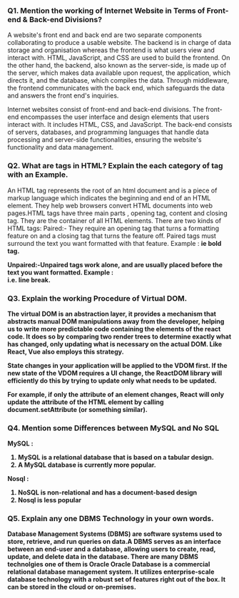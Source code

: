 <h3>Q1. Mention the working of Internet Website in Terms of Front-end & Back-end Divisions?</h3>
<p>
A website's front end and back end are two separate components collaborating to produce a usable website. The backend is in charge of data storage and organisation whereas the frontend is what users view and interact with. HTML, JavaScript, and CSS are used to build the frontend. On the other hand, the backend, also known as the server-side, is made up of the server, which makes data available upon request, the application, which directs it, and the database, which compiles the data. Through middleware, the frontend communicates with the back end, which safeguards the data and answers the front end's inquiries.
</p>
<p>
Internet websites consist of front-end and back-end divisions. The front-end encompasses the user interface and design elements that users interact with. It includes HTML, CSS, and JavaScript. The back-end consists of servers, databases, and programming languages that handle data processing and server-side functionalities, ensuring the website's functionality and data management.
</p>

<h3>Q2. What are tags in HTML? Explain the each category of tag with an Example.</h3>
<p>
An HTML tag represents the root of an html document and is a piece of markup language which indicates the beginning and end of an HTML element. They help web browsers convert HTML documents into web pages.HTML tags have three main parts , opening tag, content and closing tag. They are the container of all HTML elements.
There are two kinds of HTML tags: 
Paired:- They require an opening tag that turns a formatting feature on and a closing tag that turns the feature off. Paired tags must surround the text you want formatted with that feature. Example : <b> ie bold tag.

Unpaired:-Unpaired tags work alone, and are usually placed before the text you want formatted. Example : <br> i.e. line break.

</p>

<h3>Q3. Explain the working Procedure of Virtual DOM.</h3>
<p>
The virtual DOM is an abstraction layer, it provides a mechanism that abstracts manual DOM manipulations away from the developer, helping us to write more predictable code containing the elements of the react code. It does so by comparing two render trees to determine exactly what has changed, only updating what is necessary on the actual DOM. Like React, Vue also employs this strategy.

State changes in your application will be applied to the VDOM first. If the new state of the VDOM requires a UI change, the ReactDOM library will efficiently do this by trying to update only what needs to be updated.

For example, if only the attribute of an element changes, React will only update the attribute of the HTML element by calling document.setAttribute (or something similar).

</p>

<h3>Q4. Mention some Differences between MySQL and No SQL</h3>

MySQL :

<ol>
<li>MySQL is a relational database that is based on a tabular design.</li>
<li>A MySQL database is currently more popular.</li>
</ol>
Nosql :
<ol>
<li>NoSQL is non-relational and has a document-based design</li>
<li>Nosql is less popular</li>
</ol>

<h3>Q5. Explain any one DBMS Technology in your own words.</h3>
<p>
Database Management Systems (DBMS) are software systems used to store, retrieve, and run queries on data.A DBMS serves as an interface between an end-user and a database, allowing users to create, read, update, and delete data in the database. There are many DBMS technolgies one of them is Oracle Oracle Database is a commercial relational database management system. It utilizes enterprise-scale database technology with a robust set of features right out of the box. It can be stored in the cloud or on-premises.
</p>

